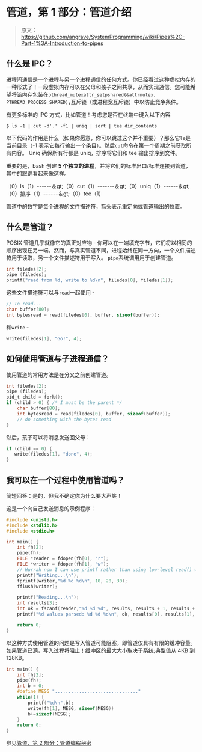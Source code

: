 # 管道，第 1 部分：管道介绍

> 原文：<https://github.com/angrave/SystemProgramming/wiki/Pipes%2C-Part-1%3A-Introduction-to-pipes>

## 什么是 IPC？

进程间通信是一个进程与另一个进程通信的任何方式。你已经看过这种虚拟内存的一种形式了！一段虚拟内存可以在父母和孩子之间共享，从而实现通信。您可能希望将该内存包装在`pthread_mutexattr_setpshared(&attrmutex, PTHREAD_PROCESS_SHARED);`互斥锁（或进程宽互斥锁）中以防止竞争条件。

有更多标准的 IPC 方式，比如管道！考虑您是否在终端中键入以下内容

```source-shell
$ ls -1 | cut -d'.' -f1 | uniq | sort | tee dir_contents
```

以下代码的作用是什么（如果你愿意，你可以跳过这个并不重要）？那么它`ls`是当前目录（-1 表示它每行输出一个条目）。然后`cut`命令在第一个周期之前获取所有内容。 Uniq 确保所有行都是 uniq，排序将它们和 tee 输出排序到文件。

重要的是，bash 创建 **5 个独立的进程**，并将它们的标准出口/标准连接到管道，其中的跟踪看起来像这样。

（0）ls（1）------＆gt;（0）cut（1）-------＆gt;（0）uniq（1）------＆gt;（0）排序（1）------＆gt;（0）tee（1）

管道中的数字是每个进程的文件描述符，箭头表示重定向或管道输出的位置。

## 什么是管道？

POSIX 管道几乎就像它的真正对应物 - 你可以在一端填充字节，它们将以相同的顺序出现在另一端。然而，与真实管道不同，进程始终在同一方向，一个文件描述符用于读取，另一个文件描述符用于写入。 `pipe`系统调用用于创建管道。

```c
int filedes[2];
pipe (filedes);
printf("read from %d, write to %d\n", filedes[0], filedes[1]);
```

这些文件描述符可以与`read`一起使用 -

```c
// To read...
char buffer[80];
int bytesread = read(filedes[0], buffer, sizeof(buffer));
```

和`write` -

```c
write(filedes[1], "Go!", 4);
```

## 如何使用管道与子进程通信？

使用管道的常用方法是在分叉之前创建管道。

```c
int filedes[2];
pipe (filedes);
pid_t child = fork();
if (child > 0) { /* I must be the parent */
    char buffer[80];
    int bytesread = read(filedes[0], buffer, sizeof(buffer));
    // do something with the bytes read 
}
```

然后，孩子可以将消息发送回父母：

```c
if (child == 0) {
   write(filedes[1], "done", 4);
}
```

## 我可以在一个过程中使用管道吗？

简短回答：是的，但我不确定你为什么要大声笑！

这是一个向自己发送消息的示例程序：

```c
#include <unistd.h>
#include <stdlib.h>
#include <stdio.h>

int main() {
    int fh[2];
    pipe(fh);
    FILE *reader = fdopen(fh[0], "r");
    FILE *writer = fdopen(fh[1], "w");
    // Hurrah now I can use printf rather than using low-level read() write()
    printf("Writing...\n");
    fprintf(writer,"%d %d %d\n", 10, 20, 30);
    fflush(writer);

    printf("Reading...\n");
    int results[3];
    int ok = fscanf(reader,"%d %d %d", results, results + 1, results + 2);
    printf("%d values parsed: %d %d %d\n", ok, results[0], results[1], results[2]);

    return 0;
}
```

以这种方式使用管道的问题是写入管道可能阻塞，即管道仅具有有限的缓冲容量。如果管道已满，写入过程将阻止！缓冲区的最大大小取决于系统;典型值从 4KB 到 128KB。

```c
int main() {
    int fh[2];
    pipe(fh);
    int b = 0;
    #define MESG "..............................."
    while(1) {
        printf("%d\n",b);
        write(fh[1], MESG, sizeof(MESG))
        b+=sizeof(MESG);
    }
    return 0;
}
```

参见[管道，第 2 部分：管道编程秘密](/angrave/SystemProgramming/wiki/Pipes%2C-Part-2%3A-Pipe-programming-secrets)
